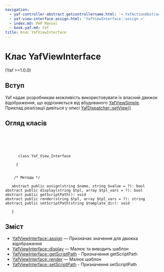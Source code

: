 ```yaml
---
navigation:
  - yaf-controller-abstract.getcontrollername.html: '« YafActionAbstract::getControllerName'
  - yaf-view-interface.assign.html: 'YafViewInterface::assign »'
  - index.md: PHP Manual
  - book.yaf.md: Yaf
title: Клас YafViewInterface
---
```

# Клас YafViewInterface

(Yaf >=1.0.0)

## Вступ

Yaf надає розробникам можливість використовувати їх власний движок відображення, що відрізняється від вбудованого [YafViewSimple](class.yaf-view-simple.html). Приклад реалізації дивіться у описі [YafDispatcher::setView()](yaf-dispatcher.setview.html)

## Огляд класів

```classsynopsis


    
    
     
      class Yaf_View_Interface
     
     {
    

    /* Методы */
    
   abstract public assign(string $name, string $value = ?): bool
abstract public display(string $tpl, array $tpl_vars = ?): bool
abstract public getScriptPath(): void
abstract public render(string $tpl, array $tpl_vars = ?): string
abstract public setScriptPath(string $template_dir): void

   }
```

## Зміст

-   [YafViewInterface::assign](yaf-view-interface.assign.html) — Призначає значення для движка відображення
-   [YafViewInterface::display](yaf-view-interface.display.html) — Малює та виводить шаблон
-   [YafViewInterface::getScriptPath](yaf-view-interface.getscriptpath.html) - Призначення getScriptPath
-   [YafViewInterface::render](yaf-view-interface.render.html) — Малює шаблон
-   [YafViewInterface::setScriptPath](yaf-view-interface.setscriptpath.html) - Призначення setScriptPath
